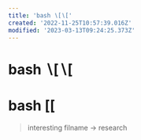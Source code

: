 ```yaml
---
title: 'bash ∖[∖['
created: '2022-11-25T10:57:39.016Z'
modified: '2023-03-13T09:24:25.373Z'
---
```


# bash ∖[∖[
# bash \[\[

> interesting filname -> research
